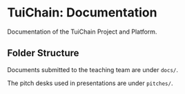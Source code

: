 <!-- ----------------------------------------------------------------------- -->

# TuiChain: Documentation

Documentation of the TuiChain Project and Platform.

<!-- ----------------------------------------------------------------------- -->

## Folder Structure 

Documents submitted to the teaching team are under `docs/`.

The pitch desks used in presentations are under `pitches/`.

<!-- ----------------------------------------------------------------------- -->
